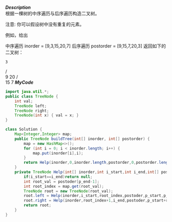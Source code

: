 ***Description***<br>
 根据一棵树的中序遍历与后序遍历构造二叉树。

 注意:
 你可以假设树中没有重复的元素。

 例如，给出

 中序遍历 inorder = [9,3,15,20,7]
 后序遍历 postorder = [9,15,7,20,3]
 返回如下的二叉树：

    3
   / \
  9  20
 /  \
15   7
***MyCode***<br>
```java
import java.util.*;
public class TreeNode {
    int val;
    TreeNode left;
    TreeNode right;
    TreeNode(int x) { val = x; }
}

class Solution {
    Map<Integer,Integer> map;
    public TreeNode buildTree(int[] inorder, int[] postorder) {
        map = new HashMap<>();
        for (int i = 0; i < inorder.length; i++) {
            map.put(inorder[i],i);
        }
        return Help(inorder,0,inorder.length,postorder,0,postorder.length);
    }
    private TreeNode Help(int[] inorder,int i_start,int i_end,int[] postoder,int p_start,int p_end){
        if(i_start==i_end)return null;
        int root_val = postoder[p_end-1];
        int root_index = map.get(root_val);
        TreeNode root = new TreeNode(root_val);
        root.left = Help(inorder,i_start,root_index,postoder,p_start,p_start+root_index-i_start);
        root.right = Help(inorder,root_index+1,i_end,postoder,p_start+root_index-i_start,p_end-1);
        return root;
    }
}

